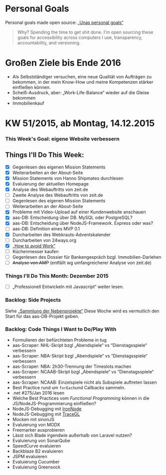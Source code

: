Personal Goals
==============

Personal goals made open source: [„Unas personal goals“](http://una.im/personal-goals-guide/#=%81)
> Why? Spending the time to get shit done. I'm open sourcing these goals for accessibility across computers I use, transparency, accountability, and versioning.

# Großen Ziele bis Ende 2016
* Als Selbstständiger versuchen, eine neue Qualität von Aufträgen zu bekommen, in der mein Know-How und meine Kompetenzen stärker einfließen können.
* Scheiß-Ausdruck, aber: „Work-Life-Balance“ wieder auf die Gleise bekommen
* Immobilienkauf

# KW 51/2015, ab Montag, 14.12.2015

### This Week's Goal: eigene Website verbessern

## Things I'll Do This Week:
- [x] Gegenlesen des eigenen Mission Statements
- [x] Weiterarbeiten an der About-Seite
- [x] Mission Statements von Hanno Shipmates durchlesen
- [x] Evaluierung der aktuellen Homepage
- [x] Analyse des Webauftritts von zeit.de
- [ ] Zweite Analyse des Webauftritts von zeit.de
- [ ] Gegenlesen des eigenen Mission Statements
- [ ] Weiterarbeiten an der About-Seite
- [x] Probleme mit Video-Upload auf einer Kundenwebsite anschauen
- [x] aas-DB: Entscheidung über DB. MySQL oder PostgreSQL?
- [x] aas-DB: Entscheidung über NodeJS-Framework. Express oder was?
- [ ] aas-DB: Definition eines MVP 0.1
- [x] Durcharbeiten des Webkrauts-Adventskalender
- [ ] Durcharbeiten von 24ways.org
- [x] [„How to avoid Work“](https://www.brainpickings.org/2012/12/14/how-to-avoid-work/)
- [ ] Küchenmesser kaufen
- [ ] Gegenlesen des Dossier für Bankengespräch bzgl. Immobilien-Darlehen
- [ ] ~~Analyse von AMP~~ (entfällt wg umfangreicherer Analyse von zeit.de)

### Things I'll Do This Month: Dezember 2015
- [ ] „Professionell Entwickeln mit Javascript“ weiter lesen.

### Backlog: Side Projects
Siehe [„Sammlung der Nebenprojekte“](~/Sites/dogfood-personal-goal/recources/pet-projects.md)
Diese Woche wird es vermutlich den Start für das aas-DB-Projekt geben.

### Backlog: Code Things I Want to Do/Play With
* Formulieren der befürchteten Probleme in tug
* aas-Scraper: NHL-Skript bzgl „Abendspiele“ vs “Dienstagsspiele“ verbessern
* aas-Scraper: NBA-Skript bzgl „Abendspiele“ vs “Dienstagsspiele“ verbessern
* aas-Scraper: NBA: 2h30-Trennung der Timeslots machen
* aas-Scraper: NCAAB-Skript bzgl „Abendspiele“ vs “Dienstagsspiele“ verbessern
* aas-Scraper: NCAAB: Einzelspiele nicht als Subspiele auftreten lassen
* Best Practice rund um `forEach`und Callbacks sammeln.
* .net #275/Jan 2016 lesen
* Welche Best Practices vom _Functional Programming_ können in die JS/NodeJS-Programmierung einfließen?
* NodeJS-Debugging mit [IronNode](http://s-a.github.io/iron-node/)
* NodeJS-Debugging mit [TraceGL](https://github.com/traceglMPL/tracegl)
* Mocken mit sinonJS
* Evaluierung von MODX
* Freemarker ausprobieren
* Lässt sich Blade irgendwie außerhalb von Laravel nutzen?
* Evaluierung von SonarQube
* SpeedCurve evaluieren
* Backblaze B2 evaluieren
* JSPM evaluieren
* Evaluierung Cucumber
* Evaluierung Greensock


